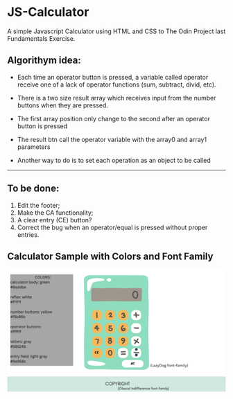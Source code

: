 # JS-Calculator

A simple Javascript Calculator using HTML and CSS to The Odin Project 
last Fundamentals Exercise.  

## Algorithym idea:

* Each time an operator button is pressed, a variable called operator receive
one of a lack of operator functions (sum, subtract, divid, etc).   

* There is a two size result array which receives input from the number buttons
when they are pressed.   

* The first array position only change to the second after an operator button
is pressed   

* The result btn call the operator variable with the array0 and array1
parameters   

* Another way to do is to set each operation as an object to be called   

---



## To be done:      

1. Edit the footer;
2. Make the CA functionality;
3. A clear entry (CE) button?
4. Correct the bug when an operator/equal is pressed without proper entries.

## Calculator Sample with Colors and Font Family

![Sample](./imgs/calculator-sample.png)
